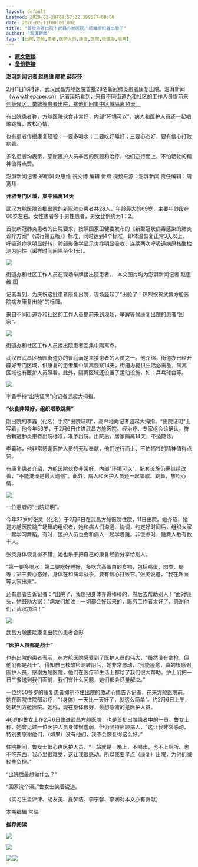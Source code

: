 ```yaml
---
layout: default
Lastmod: 2020-02-28T08:57:32.399527+00:00
date: 2020-02-11T00:00:00Z
title: "首批患者出院！武昌方舱医院广场舞组织者出舱了"
author: "澎湃新闻"
tags: [出院,方舱,患者,医护人员,康复,医院,街道办,隔离]
---
```


* [**原文链接**](http://mp.weixin.qq.com/s?__biz=MjM5MzI5NTU3MQ==&mid=2651580186&idx=4&sn=c8693dfbcb9bc3aeb65209934e4e822a&chksm=bd667aa68a11f3b01e1423d321fffe45c2d57f86a4533afabca5950778c5a07cf987dfed1a87#rd)
* [**备份链接**](http://archive.today/afJvj)


**澎湃新闻记者 赵思维 廖艳 薛莎莎**

  

2月11日16时许，武汉武昌方舱医院首批28名新冠肺炎患者康复出院。澎湃新闻（www.thepaper.cn）记者现场看到，来自不同街道办和社区的工作人员提前来到等候区，举牌等患者出院，接他们回集中区域隔离14天。

  
有出院患者称，方舱医院伙食非常好，内部“环境可以”，病人和医护人员还一起唱歌跳舞，放松心情。

  
也有患者传授康复经验：一要多喝水；二要吃好睡好；三要心态好，要有信心打败病毒。

  
多名患者均表示，感谢医护人员辛苦的照顾和治疗，他们逆行而上、不怕牺牲的精神值得点赞。

  

澎湃新闻记者 郑朝渊 赵思维 祝文博 编辑 忻燕 视频来源：澎湃新闻 责任编辑：周宽玮  

  
**开辟专门区域，集中隔离14天**

武汉方舱医院首批出院的新冠肺炎患者共28人，年龄最大的69岁，主要年龄段在60岁左右。女性患者多于男性患者，男女比例约为1：2。

  
首批新冠肺炎患者的出院要求，按照国家卫健委发布的《新型冠状病毒感染的肺炎诊疗方案”（试行第五版）》标准，同时达到4个标准，即体温恢复正常3天以上、呼吸道症状明显好转、肺部影像学显示炎症明显吸收、连续两次呼吸道病原核酸检测为阴性（采样时间间隔至少1天）。

  

![](/images/post/95ae857a01514448a407c8da5e0023b7.jpg)

街道办和社区工作人员在现场举牌接出院患者。  本文图片均为澎湃新闻记者 赵思维 图

  
记者看到，为庆祝这批患者康复出院，现场竖起了“出舱了！热烈祝贺武昌方舱医院病友康复出舱”的标牌。

  
来自不同街道办和社区的工作人员提前来到现场，举牌等候康复出院的患者“回家”。

  

![](/images/post/09774362f243c61bd0c829016f979a3d.jpg)

街道办和社区工作人员接出院患者回集中隔离点。

  
武汉市武昌区杨园街道办的曹庭满是来接患者的人员之一。他介绍，街道办已经开辟好专门区域，供康复的患者集中隔离观察14天，街道办提供生活必需品，隔离区域也有医护人员照看。此外，隔离区域还设置了运动设施，如：乒乓球台等。

  

![](/images/post/f98748db22cd4f923a7d18ded14a08bd.jpg)

李鑫手持“出院证明”向记者竖起大拇指。

  
**“伙食非常好，组织唱歌跳舞”**

刚出院的李鑫（化名）手持“出院证明”，高兴地向记者竖起大拇指。“出院证明”上写着，他今年56岁，于2月6日住进武昌方舱医院。经治疗、专家组会诊确认，符合新冠肺炎患者出院标准，准予出院。出院后，居家隔离14天，不适随诊。

  
李鑫称，他非常感谢医护人员的无私奉献，他们逆行而上、不怕牺牲的精神值得点赞。

  
有康复患者介绍，方舱医院伙食非常好，内部“环境可以”，配套设施仍需继续改善，“不能洗澡是最大遗憾”。此外，病人和医护人员还一起唱歌、跳舞，放松心情。

  

![](/images/post/1860eb821f05feb0dc98611458c2c6c9.jpg)

一位患者的“出院证明”。

  
今年37岁的张灵（化名）于2月6日在武昌方舱医院住院，11日出院。她介绍，她是方舱医院跳广场舞的组织者，她和病人们沟通、协调，约定好时间后，组织大家一起学习舞蹈。有时，医护人员也会和病人一起学着跳。非饭点时，跳舞人数有数十人。

  
张灵身体恢复得不错，她也乐于把自己的康复经验分享给别人。

  
“第一要多喝水；第二要吃好睡好，多吃含高蛋白的食物，包括鸡蛋、肉类、虾等；第三要心态好，身体在和病毒战争，要有信心打败它。”张灵说道，“我在外面等大家出来”。

  
还有患者告诉记者：“出院了，我想把身体养得棒棒的，然后去帮助别人！”面对镜头，她鼓励大家：“病友们加油！一切都会好起来的，医务工作者太好了，感谢他们，武汉加油！”

  

![](/images/post/f26f8e827c7fa8a7864a3a5994bd8277.jpg)

武昌方舱医院康复出院的患者合影

  
**“医护人员都是战士”**

也有出院的患者表示，在方舱医院感受到了医护人员的伟大，“虽然没有拿枪，但他们都是战士”。得知自己核酸检测转阴后，她非常激动，“我能痊愈，真的很感谢医护人员，感谢方舱医院，他们在医疗和生活上都给了我们很大帮助。护士们把一日三餐送到我们面前，我们有什么问题，她们都会尽量解决。”

  
一位约50多岁的康复患者抑制不住出院的激动心情告诉记者，在来方舱医院前，她在医院住院部治疗，“（身体）一天比一天好了，就这么简单”。约2月6日上午，她转到方舱医院。她称，现在身体很好，最想感谢的是医护人员。

  
46岁的鲁女士在2月6日住进武昌方舱医院，也是首批出院患者中的一员。鲁女士称，她曾见过一位医护人员身体很虚弱，但仍坚持照顾病人，“这让我非常感动，特别要感谢他们，（如果）没有他们，我不会恢复得这么好。”

  
住院期间，鲁女士很心疼医护人员，“一站就是一晚上，不喝水，也不上厕所、也不吃东西，我心里很难受，这让我很感动。所以我要早点（康复）出院，为他们减轻些负担。”

  
“出院后最想做什么？”

  
“回家洗个澡。”鲁女士笑着说道。

  
（实习生孟津津、胡友美、夏梦洁、李宁馨、李娴对本文亦有贡献）

  

本期编辑 常琛  

  

**推荐阅读**

  

[![](/images/post/afecae2e98617119d861527da0b0c133.jpg)](http://mp.weixin.qq.com/s?__biz=MjM5MzI5NTU3MQ==&mid=2651570730&idx=1&sn=fd15b387426ce4e0777f302988b331c7&chksm=bd665f968a11d680567dfeae3d5023076be9ebf3e160be8f56173567e538300d5dcf9c3ddbce&scene=21#wechat_redirect)

[![](/images/post/fb7c79e4de8958a5845b7b2bb8323953.jpg)](http://mp.weixin.qq.com/s?__biz=MjM5MzI5NTU3MQ==&mid=2651569003&idx=2&sn=dce2cf8d15a65d6cbe53416ed734e7d4&chksm=bd6626d78a11afc18cc3605cf9be790c0318191b2a58958b3f4d53a35dde3c5b9bfd86c48db9&scene=21#wechat_redirect)

[![](/images/post/a7247c4a22145cf6975e45101e173979.jpg)](http://mp.weixin.qq.com/s?__biz=MjM5MzI5NTU3MQ==&mid=2651576152&idx=3&sn=529216a17e15837b35fc7a983f7f0108&chksm=bd664ae48a11c3f28a9dd3fe571511b5350b6e05d8d584b97b70e6e20f6ea992fa7ad9d8a8f7&scene=21#wechat_redirect)[![](/images/post/faa036129172f4ba4cb775ad946d1eff.jpg)](http://e.cn.miaozhen.com/r/k=6005545&p=8XZ&met=0&rt=2&mo=__OS__&ns=__IP__&m0=__OPENUDID__&m0a=__DUID__&m1=__ANDROIDID1__&m1a=__ANDROIDID__&m2=__IMEI__&m4=__AAID__&m5=__IDFA__&m6=__MAC1__&m6a=__MAC__&v=__LOC__&vo=3b729d086&vr=2&o=http://a.app.qq.com/o/simple.jsp?pkgname=com.wondertek.paper&ckey=CK1386097627120)

